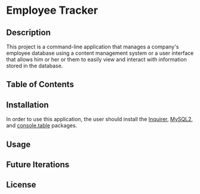 # Employee Tracker

## Description 
This project is a command-line application that manages a company's employee database using a content management system or a user interface that allows him or her or them to easily view and interact with information stored in the database.

## Table of Contents

## Installation
In order to use this application, the user should install the <a href="https://www.npmjs.com/package/inquirer/v/8.2.4">Inquirer</a>, <a href="https://www.npmjs.com/package/mysql2">MySQL2</a>, and <a href="https://www.npmjs.com/package/console.table">console.table</a> packages. 

## Usage 

## Future Iterations 

## License 


